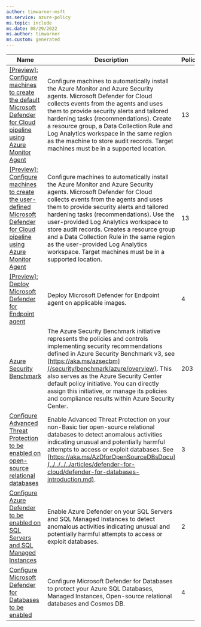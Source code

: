 ```yaml
---
author: timwarner-msft
ms.service: azure-policy
ms.topic: include
ms.date: 08/29/2022
ms.author: timwarner
ms.custom: generated
---
```


|Name |Description |Policies |Version |
|---|---|---|---|
|[\[Preview\]: Configure machines to create the default Microsoft Defender for Cloud pipeline using Azure Monitor Agent](https://github.com/Azure/azure-policy/blob/master/built-in-policies/policySetDefinitions/Security%20Center/MDC_AzureMonitoring_UAI_DefaultWorkspace.json) |Configure machines to automatically install the Azure Monitor and Azure Security agents. Microsoft Defender for Cloud collects events from the agents and uses them to provide security alerts and tailored hardening tasks (recommendations). Create a resource group, a Data Collection Rule and Log Analytics workspace in the same region as the machine to store audit records. Target machines must be in a supported location. |13 |1.0.1-preview |
|[\[Preview\]: Configure machines to create the user-defined Microsoft Defender for Cloud pipeline using Azure Monitor Agent](https://github.com/Azure/azure-policy/blob/master/built-in-policies/policySetDefinitions/Security%20Center/MDC_AzureMonitoring_UAI_UserWorkspace.json) |Configure machines to automatically install the Azure Monitor and Azure Security agents. Microsoft Defender for Cloud collects events from the agents and uses them to provide security alerts and tailored hardening tasks (recommendations). Use the user-provided Log Analytics workspace to store audit records. Creates a resource group and a Data Collection Rule in the same region as the user-provided Log Analytics workspace. Target machines must be in a supported location. |13 |1.0.1-preview |
|[\[Preview\]: Deploy Microsoft Defender for Endpoint agent](https://github.com/Azure/azure-policy/blob/master/built-in-policies/policySetDefinitions/Security%20Center/ASC_MicrosoftDefenderForEndpointAgent.json) |Deploy Microsoft Defender for Endpoint agent on applicable images. |4 |1.0.0-preview |
|[Azure Security Benchmark](https://github.com/Azure/azure-policy/blob/master/built-in-policies/policySetDefinitions/Security%20Center/AzureSecurityCenter.json) |The Azure Security Benchmark initiative represents the policies and controls implementing security recommendations defined in Azure Security Benchmark v3, see [https://aka.ms/azsecbm](/security/benchmark/azure/overview). This also serves as the Azure Security Center default policy initiative. You can directly assign this initiative, or manage its policies and compliance results within Azure Security Center. |203 |52.0.0 |
|[Configure Advanced Threat Protection to be enabled on open-source relational databases](https://github.com/Azure/azure-policy/blob/master/built-in-policies/policySetDefinitions/Security%20Center/ASC_AtpForOssDatabases.json) |Enable Advanced Threat Protection on your non-Basic tier open-source relational databases to detect anomalous activities indicating unusual and potentially harmful attempts to access or exploit databases. See [https://aka.ms/AzDforOpenSourceDBsDocu](../../../../articles/defender-for-cloud/defender-for-databases-introduction.md). |3 |1.0.1 |
|[Configure Azure Defender to be enabled on SQL Servers and SQL Managed Instances](https://github.com/Azure/azure-policy/blob/master/built-in-policies/policySetDefinitions/Security%20Center/ASC_AzureDefenderForSql.json) |Enable Azure Defender on your SQL Servers and SQL Managed Instances to detect anomalous activities indicating unusual and potentially harmful attempts to access or exploit databases. |2 |2.0.1 |
|[Configure Microsoft Defender for Databases to be enabled](https://github.com/Azure/azure-policy/blob/master/built-in-policies/policySetDefinitions/Security%20Center/MDC_DefenderForDatabases.json) |Configure Microsoft Defender for Databases to protect your Azure SQL Databases, Managed Instances, Open-source relational databases and Cosmos DB. |4 |1.0.0 |